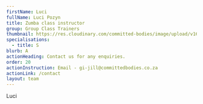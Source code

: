```yaml
---
firstName: Luci
fullName: Luci Pozyn
title: Zumba class instructor
group: Group Class Trainers
thumbnail: https://res.cloudinary.com/committed-bodies/image/upload/v1644515806/staff/Sandra%20Jansen%20Van%20Rensburg/sandra.png
specialisations:
  - title: S
blurb: A
actionHeading: Contact us for any enquiries.
order: 20
actionInstruction: Email - gi-jill@committedbodies.co.za
actionLink: /contact
layout: team
---
```

Luci